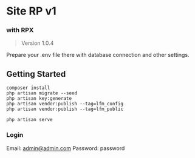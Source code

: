 # Site RP v1
### with RPX
> Version 1.0.4

Prepare your .env file there with database connection and other settings.

## Getting Started

```
composer install
php artisan migrate --seed
php artisan key:generate
php artisan vendor:publish --tag=lfm_config
php artisan vendor:publish --tag=lfm_public
```

```
php artisan serve
```

### Login

Email: admin@admin.com
Password: password